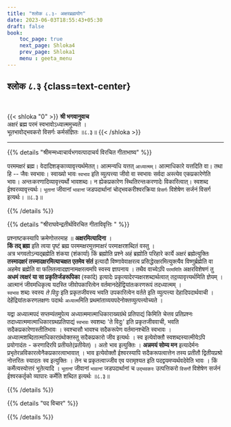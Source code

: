 ```yaml
---
title: "श्लोक ८.३- अक्षरब्रह्मयोग"
date: 2023-06-03T18:55:43+05:30
draft: false
book:
    toc_page: true
    next_page: Shloka4
    prev_page: Shloka1
    menu : geeta_menu
---
```




## श्लोक ८.३ {class=text-center}

<br/>

{{< shloka  "0"  >}}
**श्री भगवानुवाच**  
अक्षरं ब्रह्म परमं स्वभावोऽध्यात्ममुच्यते ।  
भूतभावोद्भवकरो विसर्गः कर्मसंज्ञितः ॥८.३॥
{{< /shloka >}}

---


{{% details "श्रीमन्मध्वाचार्यभगवत्पादाचर्य विरचित  गीताभाष्य" %}}

परममक्षरं ब्रह्म। वेदादिशङ्काव्यावृत्त्यर्थमेतत्। 
आत्मन्यधि यत्तत् `आध्यात्मम्`। 
आत्माधिकारे यत्तदिति वा। 
तथा हि -- जैवः स्वभावः। स्वाख्यो भावः `स्वभाव` इति 
व्युत्पत्त्या जीवो वा स्वभावः सर्वदा अस्त्येव 
एकप्रकारेणेति भावः। अन्तःकरणादिव्यावृत्त्यर्थो 
भावशब्दः। न ह्येकप्रकारेण स्थितिरन्तःकरणादेः 
विकारित्वात्। स्वशब्द ईश्वरव्यावृत्त्यर्थः। 
`भूतानां` जीवानां `भावानां` जडपदार्थानां 
चोद्भवकरीश्वरक्रिया `विसर्गः` विशेषेण सर्जनं 
विसर्ग इत्यर्थः। ॥८.३॥

{{% /details %}}



{{% details "श्रीराघवेन्द्रतीर्थविरचित गीताविवृत्तिः " %}}

प्रश्नाष्टकस्यापि क्रमेणोत्तरमाह ॥ 
**अक्षरमित्यादिना** ।  
**किं तद् ब्रह्म** इति त्वया पृष्टं ब्रह्म 
परममक्षरमुत्तमाक्षरं परमाक्षरशब्दितं 
वस्तु ।   
अत्र भगवतोऽन्यद्‌ब्रह्मेति शंकया 
(शंकार्या)  किं ब्रह्मोति प्रश्ने अहं ब्रह्मोति 
परिहारे कार्ये अक्षरं ब्रह्मेत्युक्तिः 
**तस्मादक्षरं तस्मादक्षरमित्याचक्षत एतमेव संतं** 
इत्यादौ विष्णावेवाक्षरत्व
प्रसिद्धेरक्षरमित्युक्त्यैव विष्णुर्ब्रह्मेति वा 
अहमेव ब्रह्मेति वा
फलितत्वादज्ञानामक्षरत्वमपि स्वस्य ज्ञापनाय । 
तथैव वाच्येऽपि `परममिति` अक्षरविशेषणं तु 
**अधमं त्वक्षरं या सा प्रकृतिर्जडरूपिका** 
(स्कांदे) इत्यादेः 
प्रकृत्यादेरप्यक्षरशब्दार्थत्वात्‌ 
तद॒व्यावृत्त्यर्थमिति ज्ञेयम्‌ ।  
आत्मानं जीवमधिकृत्य यदस्ति जीवोपकारित्वेन 
वर्तमानदेहेंद्वियांतःकरणरूपं
तदध्यात्मम्‌ ।  
`स्वभाव` शब्दः स्वस्य *ते विदुः* इति प्रकृतजीवस्य 
भवति उपकारित्वेन वर्तते इति व्युत्पत्त्या 
देहादिपदार्थवाची । देहेंद्रियांतःकरणलक्षणः 
पदार्थः `अध्यात्म`मिति
प्रथमांताव्ययपदेनोक्तव्युत्पत्त्योच्यते ।   

यद्वा अध्यात्मपदं सप्तम्यंतमुपेत्य
अध्यात्ममात्माधिकाराख्यग्रंथे प्रतिपाद्यं किमिति 
चेत्तव प्रतिप्रश्नः
तदाध्यात्ममात्माधिकारग्रथप्रतिपाद्यं `स्वभावः` 
स्वशब्दः 'ते विदुः' इति 
प्रकृतजीववाची, भवति सदैकप्रकारेणास्तीतिभावः । 
स्वश्चासौ भावश्च
सदैकरूपेण वर्तमानश्चेति स्वभावः । 
अध्यात्मशब्दितात्माधिकारग्रंथोक्तस्तु
सदैकप्रकारो जीव इत्यर्थः । 
स्व इत्येवोक्तौ स्वशब्दस्यात्मीयेऽपि
प्रयोगादंतः - करणादिरपि प्रतीयते(प्रतीयेत) । 
अतो भाव इत्युक्तिः । 
**अन्नमयं सोम्य मन** इत्यादेर्मनः 
प्रभृतेरन्नविकारत्वेनैकप्रकारत्वाभावात्‌ । भाव
इत्येवोक्तौ ईश्वरस्यापि सदैकरूपत्वात्तेन तस्य 
प्रतीतौ द्वितीयप्रश्रो नोत्तरितः
स्यादतः स्व इत्युक्तिः । तेन च प्रकृतत्वाज्जीव एव 
परामृश्यत इति
पदद्वयमप्यर्थवदेवेति भावः । किं कर्मेत्यस्योत्तरं 
भूतेत्यादि । `भूतानां` जीवानां
`भावानां` जडपदार्थानां च `उद्भवकरः` उत्पत्तिकरो 
`विसर्गो` विशेषेण सर्जनं
ईश्वरकर्तृको व्यापारः कर्मेति शब्दित इत्यर्थः ॥८.३॥

{{% /details %}}



{{% details "पद विचार" %}}


{{% /details %}}

